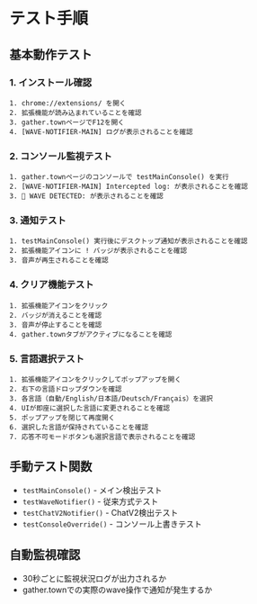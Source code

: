 # テスト手順

## 基本動作テスト

### 1. インストール確認
```
1. chrome://extensions/ を開く
2. 拡張機能が読み込まれていることを確認
3. gather.townページでF12を開く
4. [WAVE-NOTIFIER-MAIN] ログが表示されることを確認
```

### 2. コンソール監視テスト
```
1. gather.townページのコンソールで testMainConsole() を実行
2. [WAVE-NOTIFIER-MAIN] Intercepted log: が表示されることを確認
3. 🌊 WAVE DETECTED: が表示されることを確認
```

### 3. 通知テスト
```
1. testMainConsole() 実行後にデスクトップ通知が表示されることを確認
2. 拡張機能アイコンに ! バッジが表示されることを確認
3. 音声が再生されることを確認
```

### 4. クリア機能テスト
```
1. 拡張機能アイコンをクリック
2. バッジが消えることを確認
3. 音声が停止することを確認
4. gather.townタブがアクティブになることを確認
```

### 5. 言語選択テスト
```
1. 拡張機能アイコンをクリックしてポップアップを開く
2. 右下の言語ドロップダウンを確認
3. 各言語（自動/English/日本語/Deutsch/Français）を選択
4. UIが即座に選択した言語に変更されることを確認
5. ポップアップを閉じて再度開く
6. 選択した言語が保持されていることを確認
7. 応答不可モードボタンも選択言語で表示されることを確認
```

## 手動テスト関数
- `testMainConsole()` - メイン検出テスト
- `testWaveNotifier()` - 従来方式テスト  
- `testChatV2Notifier()` - ChatV2検出テスト
- `testConsoleOverride()` - コンソール上書きテスト

## 自動監視確認
- 30秒ごとに監視状況ログが出力されるか
- gather.townでの実際のwave操作で通知が発生するか